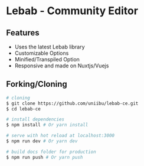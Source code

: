 # Lebab - Community Editor

## Features

- Uses the latest Lebab library
- Customizable Options
- Minified/Transpiled Option
- Responsive and made on Nuxtjs/Vuejs

## Forking/Cloning

``` bash
# cloning
$ git clone https://github.com/uniibu/lebab-ce.git
$ cd lebab-ce

# install dependencies
$ npm install # Or yarn install

# serve with hot reload at localhost:3000
$ npm run dev # Or yarn dev

# build docs folder for production
$ npm run push # Or yarn push

```


